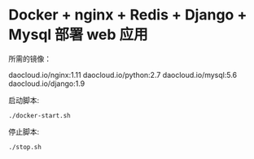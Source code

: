 # Docker + nginx + Redis + Django + Mysql 部署 web 应用

所需的镜像：

daocloud.io/nginx:1.11
daocloud.io/python:2.7
daocloud.io/mysql:5.6
daocloud.io/django:1.9

启动脚本:

    ./docker-start.sh

停止脚本:

    ./stop.sh
